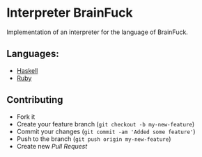 Interpreter BrainFuck
=====================

Implementation of an interpreter for the language of BrainFuck.

## Languages:
* [Haskell]
* [Ruby]

[Haskell]:https://github.com/slon1024/interpreter_brainfuck/tree/master/haskell
[Ruby]:https://github.com/slon1024/interpreter_brainfuck/tree/master/ruby


## Contributing
* Fork it
* Create your feature branch (`git checkout -b my-new-feature`)
* Commit your changes (`git commit -am 'Added some feature'`)
* Push to the branch (`git push origin my-new-feature`)
* Create new *Pull Request*
